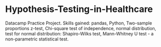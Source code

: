 # Hypothesis-Testing-in-Healthcare
Datacamp Practice Project. Skills gained: pandas, Python, Two-sample proportions z-test, Chi-square test of independence, normal distribution, test for normal distribution: Shapiro-Wilks test, Mann-Whitney U test - a non-parametric statistical test.
